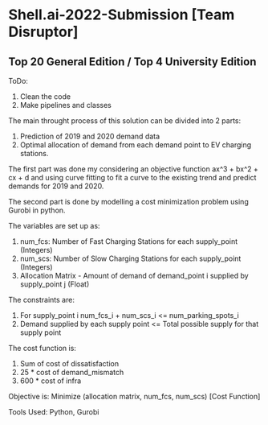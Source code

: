 # Shell.ai-2022-Submission [Team Disruptor]

## Top 20 General Edition / Top 4 University Edition

ToDo: 
1) Clean the code 
2) Make pipelines and classes

The main throught process of this solution can be divided into 2 parts: 
1) Prediction of 2019 and 2020 demand data
2) Optimal allocation of demand from each demand point to EV charging stations. 

The first part was done my considering an objective function ax^3 + bx^2 + cx + d and using 
curve fitting to fit a curve to the existing trend and predict demands for 2019 and 2020. 

The second part is done by modelling a cost minimization problem using Gurobi in python. 

The variables are set up as: 
 1) num_fcs: Number of Fast Charging Stations for each supply_point (Integers)
 2) num_scs: Number of Slow Charging Stations for each supply_point (Integers)
 3) Allocation Matrix - Amount of demand of demand_point i supplied by supply_point j (Float)

The constraints are: 
 1) For supply_point i num_fcs_i + num_scs_i <= num_parking_spots_i
 2) Demand supplied by each supply point <= Total possible supply for that supply point
 
The cost function is: 
 1) Sum of cost of dissatisfaction
 2) 25 * cost of demand_mismatch
 3) 600 * cost of infra

Objective is: Minimize (allocation matrix, num_fcs, num_scs) [Cost Function]

Tools Used: Python, Gurobi
